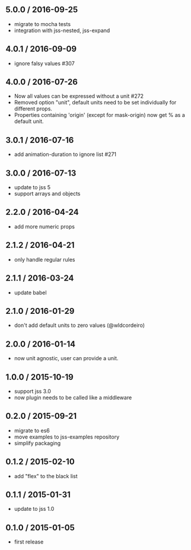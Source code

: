 ## 5.0.0 / 2016-09-25

- migrate to mocha tests
- integration with jss-nested, jss-expand

## 4.0.1 / 2016-09-09

- ignore falsy values #307

## 4.0.0 / 2016-07-26

- Now all values can be expressed without a unit #272
- Removed option "unit", default units need to be set individually for different props.
- Properties containing 'origin' (except for mask-origin) now get % as a default unit.

## 3.0.1 / 2016-07-16

- add animation-duration to ignore list #271

## 3.0.0 / 2016-07-13

- update to jss 5
- support arrays and objects

## 2.2.0 / 2016-04-24

- add more numeric props

## 2.1.2 / 2016-04-21

- only handle regular rules

## 2.1.1 / 2016-03-24

- update babel

## 2.1.0 / 2016-01-29

- don't add default units to zero values (@wldcordeiro)

## 2.0.0 / 2016-01-14

- now unit agnostic, user can provide a unit.

## 1.0.0 / 2015-10-19

- support jss 3.0
- now plugin needs to be called like a middleware

## 0.2.0 / 2015-09-21

- migrate to es6
- move examples to jss-examples repository
- simplify packaging

## 0.1.2 / 2015-02-10

- add "flex" to the black list

## 0.1.1 / 2015-01-31

- update to jss 1.0

## 0.1.0 / 2015-01-05

- first release
